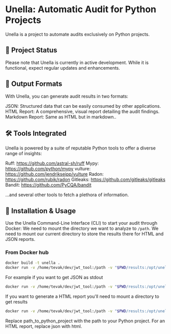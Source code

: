 # Unella: Automatic Audit for Python Projects
Unella is a project to automate audits exclusively on Python projects.

## 🚧 Project Status
Please note that Unella is currently in active development.
While it is functional, expect regular updates and enhancements.

## 📄 Output Formats
With Unella, you can generate audit results in two formats:

JSON: Structured data that can be easily consumed by other applications.
HTML Report: A comprehensive, visual report detailing the audit findings.
Markdown Report: Same as HTML but in markdown..

## 🛠️ Tools Integrated
Unella is powered by a suite of reputable Python tools to offer a diverse range of insights:

Ruff: https://github.com/astral-sh/ruff
Mypy: https://github.com/python/mypy
vulture: https://github.com/jendrikseipp/vulture
Radon: https://github.com/rubik/radon
Gitleaks: https://github.com/gitleaks/gitleaks
Bandit: https://github.com/PyCQA/bandit

...and several other tools to fetch a plethora of information.

## 💼 Installation & Usage
Use the Unella Command-Line Interface (CLI) to start your audit through Docker:
We need to mount the directory we want to analyze to `/path`.
We need to mount our current directory to store the results there for HTML and JSON reports.

### From Docker hub
```bash
docker build -t unella .
docker run -v /home/tevak/dev/jwt_tool:/path -v "$PWD/results:/opt/unella/results"  -it unella  --path /path
```

For example if you want to get JSON as stdout
```bash
docker run -v /home/tevak/dev/jwt_tool:/path -v "$PWD/results:/opt/unella/results"  -it unella  --path /path --output-format json
```

If you want to generate a HTML report you'll need to mount a directory to get results
```bash
docker run -v /home/tevak/dev/jwt_tool:/path -v "$PWD/results:/opt/unella/results"  -it unella  --path /path --output-format html
```


Replace path_to_python_project with the path to your Python project.
For an HTML report, replace json with html.
